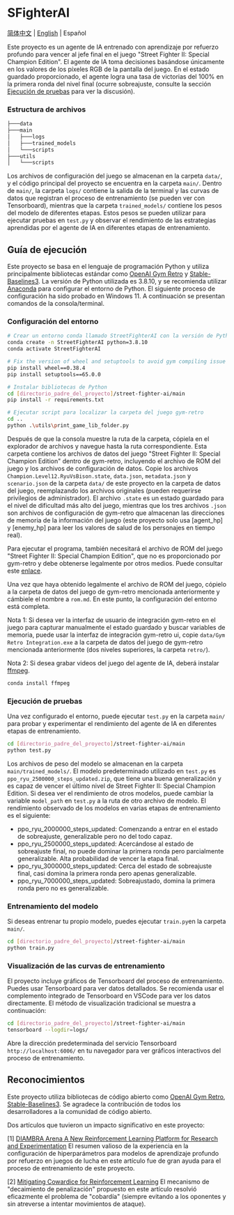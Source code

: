 # SFighterAI

[简体中文](README_CN.md) | [English](README.md) | Español

Este proyecto es un agente de IA entrenado con aprendizaje por refuerzo profundo para vencer al jefe final en el juego "Street Fighter II: Special Champion Edition". El agente de IA toma decisiones basándose únicamente en los valores de los píxeles RGB de la pantalla del juego. En el estado guardado proporcionado, el agente logra una tasa de victorias del 100% en la primera ronda del nivel final (ocurre sobreajuste, consulte la sección [Ejecución de pruebas](#ejecución-de-pruebas) para ver la discusión).

### Estructura de archivos

```bash
├───data
├───main
│   ├───logs
│   ├───trained_models
│   └───scripts
├───utils
│   └───scripts
```

Los archivos de configuración del juego se almacenan en la carpeta `data/`, y el código principal del proyecto se encuentra en la carpeta `main/`. Dentro de `main/`, la carpeta `logs/` contiene la salida de la terminal y las curvas de datos que registran el proceso de entrenamiento (se pueden ver con Tensorboard), mientras que la carpeta `trained_models/` contiene los pesos del modelo de diferentes etapas. Estos pesos se pueden utilizar para ejecutar pruebas en `test.py` y observar el rendimiento de las estrategias aprendidas por el agente de IA en diferentes etapas de entrenamiento.

## Guía de ejecución

Este proyecto se basa en el lenguaje de programación Python y utiliza principalmente bibliotecas estándar como [OpenAI Gym Retro](https://retro.readthedocs.io/en/latest/getting_started.html) y [Stable-Baselines3](https://stable-baselines3.readthedocs.io/en/master/). La versión de Python utilizada es 3.8.10, y se recomienda utilizar [Anaconda](https://www.anaconda.com) para configurar el entorno de Python. El siguiente proceso de configuración ha sido probado en Windows 11. A continuación se presentan comandos de la consola/terminal.

### Configuración del entorno

```bash
# Crear un entorno conda llamado StreetFighterAI con la versión de Python 3.8.10
conda create -n StreetFighterAI python=3.8.10
conda activate StreetFighterAI

# Fix the version of wheel and setuptools to avoid gym compiling issue
pip install wheel==0.38.4
pip install setuptools==65.0.0

# Instalar bibliotecas de Python
cd [directorio_padre_del_proyecto]/street-fighter-ai/main
pip install -r requirements.txt

# Ejecutar script para localizar la carpeta del juego gym-retro
cd ..
python .\utils\print_game_lib_folder.py
```

Después de que la consola muestre la ruta de la carpeta, cópiela en el explorador de archivos y navegue hasta la ruta correspondiente. Esta carpeta contiene los archivos de datos del juego "Street Fighter II: Special Champion Edition" dentro de gym-retro, incluyendo el archivo de ROM del juego y los archivos de configuración de datos. Copie los archivos `Champion.Level12.RyuVsBison.state`, `data.json`, `metadata.json` y `scenario.json` de la carpeta `data/` de este proyecto en la carpeta de datos del juego, reemplazando los archivos originales (pueden requerirse privilegios de administrador). El archivo `.state` es un estado guardado para el nivel de dificultad más alto del juego, mientras que los tres archivos `.json` son archivos de configuración de gym-retro que almacenan las direcciones de memoria de la información del juego (este proyecto solo usa [agent_hp] y [enemy_hp] para leer los valores de salud de los personajes en tiempo real).

Para ejecutar el programa, también necesitará el archivo de ROM del juego "Street Fighter II: Special Champion Edition", que no es proporcionado por gym-retro y debe obtenerse legalmente por otros medios. Puede consultar este [enlace](https://wowroms.com/en/roms/sega-genesis-megadrive/street-fighter-ii-special-champion-edition-europe/26496.html).

Una vez que haya obtenido legalmente el archivo de ROM del juego, cópielo a la carpeta de datos del juego de gym-retro mencionada anteriormente y cámbiele el nombre a `rom.md`. En este punto, la configuración del entorno está completa.

Nota 1: Si desea ver la interfaz de usuario de integración gym-retro en el juego para capturar manualmente el estado guardado y buscar variables de memoria, puede usar la interfaz de integración gym-retro ui, copie `data/Gym Retro Integration.exe` a la carpeta de datos del juego de gym-retro mencionada anteriormente (dos niveles superiores, la carpeta `retro/`).

Nota 2: Si desea grabar videos del juego del agente de IA, deberá instalar [ffmpeg](https://ffmpeg.org/).

```bash
conda install ffmpeg
```

### Ejecución de pruebas

Una vez configurado el entorno, puede ejecutar `test.py` en la carpeta `main/` para probar y experimentar el rendimiento del agente de IA en diferentes etapas de entrenamiento.

```bash
cd [directorio_padre_del_proyecto]/street-fighter-ai/main
python test.py
```

Los archivos de peso del modelo se almacenan en la carpeta `main/trained_models/`. El modelo predeterminado utilizado en `test.py` es `ppo_ryu_2500000_steps_updated.zip`, que tiene una buena generalización y es capaz de vencer el último nivel de Street Fighter II: Special Champion Edition. Si desea ver el rendimiento de otros modelos, puede cambiar la variable `model_path` en `test.py` a la ruta de otro archivo de modelo. El rendimiento observado de los modelos en varias etapas de entrenamiento es el siguiente:

* ppo_ryu_2000000_steps_updated: Comenzando a entrar en el estado de sobreajuste, generalizable pero no del todo capaz.
* ppo_ryu_2500000_steps_updated: Acercándose al estado de sobreajuste final, no puede dominar la primera ronda pero parcialmente generalizable. Alta probabilidad de vencer la etapa final.
* ppo_ryu_3000000_steps_updated: Cerca del estado de sobreajuste final, casi domina la primera ronda pero apenas generalizable.
* ppo_ryu_7000000_steps_updated: Sobreajustado, domina la primera ronda pero no es generalizable.

### Entrenamiento del modelo

Si deseas entrenar tu propio modelo, puedes ejecutar `train.py`en la carpeta `main/`.

```bash
cd [directorio_padre_del_proyecto]/street-fighter-ai/main
python train.py
```

### Visualización de las curvas de entrenamiento

El proyecto incluye gráficos de Tensorboard del proceso de entrenamiento. Puedes usar Tensorboard para ver datos detallados. Se recomienda usar el complemento integrado de Tensorboard en VSCode para ver los datos directamente. El método de visualización tradicional se muestra a continuación:

```bash
cd [directorio_padre_del_proyecto]/street-fighter-ai/main
tensorboard --logdir=logs/
```

Abre la dirección predeterminada del servicio Tensorboard `http://localhost:6006/` en tu navegador para ver gráficos interactivos del proceso de entrenamiento.

## Reconocimientos
Este proyecto utiliza bibliotecas de código abierto como [OpenAI Gym Retro](https://retro.readthedocs.io/en/latest/getting_started.html), [Stable-Baselines3](https://stable-baselines3.readthedocs.io/en/master/). Se agradece la contribución de todos los desarrolladores a la comunidad de código abierto.

Dos artículos que tuvieron un impacto significativo en este proyecto:

[1] [DIAMBRA Arena A New Reinforcement Learning Platform for Research and Experimentation](https://arxiv.org/abs/2210.10595)
El resumen valioso de la experiencia en la configuración de hiperparámetros para modelos de aprendizaje profundo por refuerzo en juegos de lucha en este artículo fue de gran ayuda para el proceso de entrenamiento de este proyecto.

[2] [Mitigating Cowardice for Reinforcement Learning](https://ieee-cog.org/2022/assets/papers/paper_111.pdf)
El mecanismo de "decaimiento de penalización" propuesto en este artículo resolvió eficazmente el problema de "cobardía" (siempre evitando a los oponentes y sin atreverse a intentar movimientos de ataque).